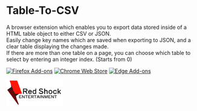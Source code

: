 # Table-To-CSV
A browser extension which enables you to export data stored inside of a HTML table object to either CSV or JSON.<br>
Easily change key names which are saved when exporting to JSON, and a clear table displaying the changes made. <br>
If there are more than one table on a page, you can choose which table to select by entering an integer index. (Starts from 0)

[![Firefox Add-ons](https://img.shields.io/badge/Firefox%20Add--ons-Download-lightgrey?logo=firefoxbrowser)](https://addons.mozilla.org/en-GB/firefox/addon/table-to-text/)
[![Chrome Web Store](https://img.shields.io/badge/Web%20Store-Download-lightgrey?logo=googlechrome)](https://chrome.google.com/webstore/detail/table-to-text/hgdefbnhifilgcpblpekdbcgdonjfadh)
[![Edge Add-ons](https://img.shields.io/badge/Edge%20Add--ons-Download-lightgrey?logo=microsoftedge)]()

<picture>
  <img alt="Red Shock Entertainment Logo" src="https://raw.githubusercontent.com/red-shock/redshockentertainment-privacy/main/rdshckmockup.png" width="150"/>
</picture>
